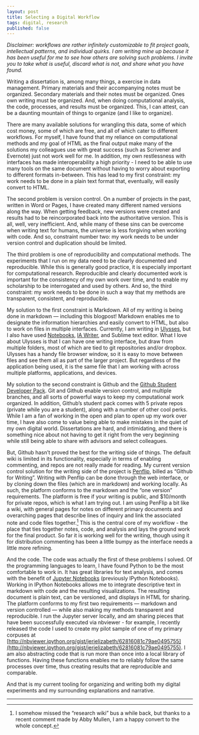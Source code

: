 ```yaml
---
layout: post
title: Selecting a Digital Workflow
tags: digital, research
published: false
---
```

*Disclaimer: workflows are rather infinitely customizable to fit project goals, intellectual patterns, and individual quirks. I am writing mine up because it has been useful for me to see how others are solving such problems. I invite you to take what is useful, discard what is not, and share what you have found.*

Writing a dissertation is, among many things, a exercise in data management. Primary materials and their accompanying notes must be organized. Secondary materials and their notes must be organized. Ones own writing must be organized. And, when doing computational analysis, the code, processes, and results must be organized. This, I can attest, can be a daunting mountain of things to organize (and I like to organize).

There are many available solutions for wrangling this data, some of which cost money, some of which are free, and all of which cater to different workflows. For myself, I have found that my reliance on computational methods and my goal of HTML as the final output make many of the solutions my colleagues use with great success (such as Scrivener and Evernote) just not work well for me. In addition, my own restlessness with interfaces has made interoperability a high priority - I need to be able to use many tools on the same document without having to worry about exporting to different formats in-between. This has lead to my first constraint: my work needs to be done in a plain text format that, eventually, will easily convert to HTML.

The second problem is version control. On a number of projects in the past, written in Word or Pages, I have created many different named versions along the way. When getting feedback, new versions were created and results had to be reincorporated back into the authoritative version. This is all, well, very inefficient. And, while many of these sins can be overcome when writing text for humans, the universe is less forgiving when working with code. And so, constraint number two: my work needs to be under version control and duplication should be limited.

The third problem is one of reproducibility and computational methods. The experiments that I run on my data need to be clearly documented and reproducible. While this is generally good practice, it is especially important for computational research. Reproducible and clearly documented work is important for the consistency of my own work over time, and to enable my scholarship to be interrogated and used by others. And so, the third constraint: my work needs to be done in such a way that my methods are transparent, consistent, and reproducible.

My solution to the first constraint is Markdown. All of my writing is being done in markdown — including this blogpost! Markdown enables me to designate the information hierarchies and easily convert to HTML, but also to work on files in multiple interfaces. Currently, I am writing in [Ulysses](http://www.ulyssesapp.com/), but I also have used [Notebooks](http://www.notebooksapp.com/), [IA Writer](https://ia.net/writer/mac/), and Sublime text editor. What I love about Ulysses is that I can have one writing interface, but draw from multiple folders, most of which are tied to git repositories and/or dropbox. Ulysses has a handy file browser window, so it is easy to move between files and see them all as part of the larger project. But regardless of the application being used, it is the same file that I am working with across multiple platforms, applications, and devices. 

My solution to the second constraint is Github and the [Github Student Developer Pack](https://education.github.com/pack). Git and Github enable version control, and multiple branches, and all sorts of powerful ways to keep my computational work organized. In addition, Github’s student pack comes with 5 private repos (private while you are a student), along with a number of other cool perks. While I am a fan of working in the open and plan to open up my work over time, I have also come to value being able to make mistakes in the quiet of my own digital world.  Dissertations are hard, and intimidating, and there is something nice about not having to get it right from the very beginning while still being able to share with advisors and select colleagues. 

But, Github hasn’t proved the best for the writing side of things. The default wiki is limited in its functionality, especially in terms of enabling commenting, and repos are not really made for reading. My current version control solution for the writing side of the project is [Penflip](https://www.penflip.com/), billed as  “Github for Writing”. Writing with Penflip can be done through the web interface, or by cloning down the files (which are in markdown) and working locally. As such, the platform conforms to the markdown and the “one version” requirements. The platform is free if your writing is public, and $10/month for private repos, which is what I am trying out. I am using PenFlip a bit like a wiki, with general pages for notes on different primary documents and overarching pages that describe lines of inquiry and link the associated note and code files together.[^2] This is the central core of my workflow - the place that ties together notes, code, and analysis and lays the ground work for the final product. So far it is working well for the writing, though using it for distribution commenting has been a little bumpy as the interface needs a little more refining.

And the code. The code was actually the first of these problems I solved. Of the programming languages to learn, I have found Python to be the most comfortable to work in. It has great libraries for text analysis, and comes with the benefit of [Jupyter Notebooks](http://jupyter.org/) (previously IPython Notebooks). Working in IPython Notebooks allows me to integrate descriptive text in markdown with code and the resulting visualizations. The resulting document is plain text, can be versioned, and displays in HTML for sharing. The platform conforms to my first two requirements — markdown and version controlled — while also making my methods transparent and reproducible. I run the Jupyter server locally, and am sharing pieces that have been successfully executed via nbviewer - for example, I recently released the code I used to create my pilot sample of one of my primary corpuses at [http://nbviewer.ipython.org/gist/jerielizabeth/62816081c79ae0495755](http://nbviewer.ipython.org/gist/jerielizabeth/62816081c79ae0495755). I am also abstracting code that is run more than once into a local library of functions. Having these functions enables me to reliably follow the same processes over time, thus creating results that are reproducible and comparable.

And that is my current tooling for organizing and writing both my digital experiments and my surrounding explanations and narrative. 

---

[^2]:	I somehow missed the “research wiki” bus a while back, but thanks to a recent comment made by Abby Mullen, I am a happy convert to the whole concept.